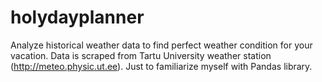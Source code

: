 # holydayplanner
Analyze historical weather data to find perfect weather condition for your vacation. Data is scraped from Tartu University weather station (http://meteo.physic.ut.ee).
Just to familiarize myself with Pandas library.
